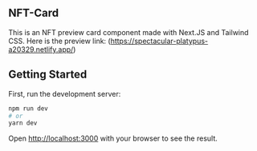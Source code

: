 ## NFT-Card

This is an NFT preview card component made with Next.JS and Tailwind CSS. Here is the preview link: (https://spectacular-platypus-a20329.netlify.app/)

## Getting Started

First, run the development server:

```bash
npm run dev
# or
yarn dev
```

Open [http://localhost:3000](http://localhost:3000) with your browser to see the result.
